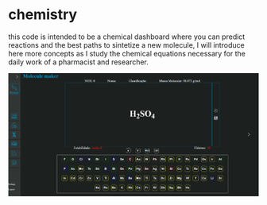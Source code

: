 # chemistry

this code is intended to be a chemical dashboard where you can predict reactions and the best paths to sintetize a new molecule, I will introduce here more concepts as I study the chemical equations necessary for the daily work of a pharmacist and researcher.

![Preview](./newmol/static/media/preview.png)
